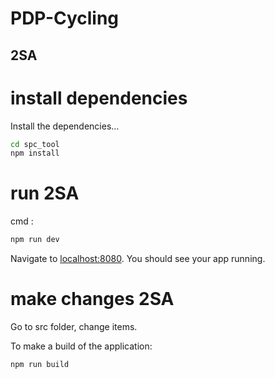 # PDP-Cycling


## 2SA 
# install dependencies

Install the dependencies...

```bash
cd spc_tool
npm install
```
# run 2SA
cmd :

```bash
npm run dev
```

Navigate to [localhost:8080](http://localhost:8080). You should see your app running.
# make changes 2SA 
  Go to src folder, change items.

To make a build of the application:

```bash
npm run build
```
